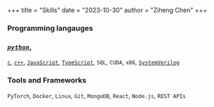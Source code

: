 +++
title = "Skills"
date = "2023-10-30"
author = "Ziheng Chen"
+++

### Programming langauges
### [*`python`*](/tags/python), 
[`c`](/tags/c), [`c++`](/tags/c++), [`JavaScript`](/tags/JavaScript), [`TypeScript`](/tags/TypeScript), `SQL`, `CUDA`, `x86`, [`SystemVerilog`](/tags/SystemVerilog)

### Tools and Frameworks
`PyTorch`, `Docker`, `Linux`, `Git`, `MongoDB`, `React`, `Node.js`, `REST APIs`